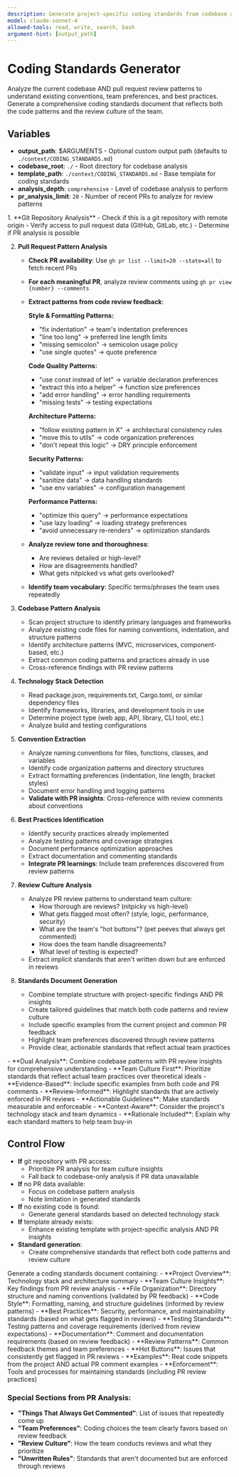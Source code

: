 ```yaml
---
description: Generate project-specific coding standards from codebase analysis and PR review patterns
model: claude-sonnet-4
allowed-tools: read, write, search, bash
argument-hint: [output_path]
---
```


# Coding Standards Generator

<instruction>
Analyze the current codebase AND pull request review patterns to understand existing conventions, team preferences, and best practices. Generate a comprehensive coding standards document that reflects both the code patterns and the review culture of the team.
</instruction>

## Variables
- **output_path**: $ARGUMENTS - Optional custom output path (defaults to `./context/CODING_STANDARDS.md`)
- **codebase_root**: `./` - Root directory for codebase analysis
- **template_path**: `./context/CODING_STANDARDS.md` - Base template for coding standards
- **analysis_depth**: `comprehensive` - Level of codebase analysis to perform
- **pr_analysis_limit**: `20` - Number of recent PRs to analyze for review patterns

<workflow>
1. **Git Repository Analysis**
   <thinking>
   - Check if this is a git repository with remote origin
   - Verify access to pull request data (GitHub, GitLab, etc.)
   - Determine if PR analysis is possible
   </thinking>

2. **Pull Request Pattern Analysis**
   <thinking>
   - **Check PR availability**: Use `gh pr list --limit=20 --state=all` to fetch recent PRs
   - **For each meaningful PR**, analyze review comments using `gh pr view {number} --comments`
   - **Extract patterns from code review feedback**:

     **Style & Formatting Patterns:**
     - "fix indentation" → team's indentation preferences
     - "line too long" → preferred line length limits
     - "missing semicolon" → semicolon usage policy
     - "use single quotes" → quote preference

     **Code Quality Patterns:**
     - "use const instead of let" → variable declaration preferences
     - "extract this into a helper" → function size preferences
     - "add error handling" → error handling requirements
     - "missing tests" → testing expectations

     **Architecture Patterns:**
     - "follow existing pattern in X" → architectural consistency rules
     - "move this to utils" → code organization preferences
     - "don't repeat this logic" → DRY principle enforcement

     **Security Patterns:**
     - "validate input" → input validation requirements
     - "sanitize data" → data handling standards
     - "use env variables" → configuration management

     **Performance Patterns:**
     - "optimize this query" → performance expectations
     - "use lazy loading" → loading strategy preferences
     - "avoid unnecessary re-renders" → optimization standards

   - **Analyze review tone and thoroughness**:
     - Are reviews detailed or high-level?
     - How are disagreements handled?
     - What gets nitpicked vs what gets overlooked?

   - **Identify team vocabulary**: Specific terms/phrases the team uses repeatedly
   </thinking>

3. **Codebase Pattern Analysis**
   <thinking>
   - Scan project structure to identify primary languages and frameworks
   - Analyze existing code files for naming conventions, indentation, and structure patterns
   - Identify architecture patterns (MVC, microservices, component-based, etc.)
   - Extract common coding patterns and practices already in use
   - Cross-reference findings with PR review patterns
   </thinking>

4. **Technology Stack Detection**
   - Read package.json, requirements.txt, Cargo.toml, or similar dependency files
   - Identify frameworks, libraries, and development tools in use
   - Determine project type (web app, API, library, CLI tool, etc.)
   - Analyze build and testing configurations

5. **Convention Extraction**
   - Analyze naming conventions for files, functions, classes, and variables
   - Identify code organization patterns and directory structures
   - Extract formatting preferences (indentation, line length, bracket styles)
   - Document error handling and logging patterns
   - **Validate with PR insights**: Cross-reference with review comments about conventions

6. **Best Practices Identification**
   - Identify security practices already implemented
   - Analyze testing patterns and coverage strategies
   - Document performance optimization approaches
   - Extract documentation and commenting standards
   - **Integrate PR learnings**: Include team preferences discovered from review patterns

7. **Review Culture Analysis**
   <thinking>
   - Analyze PR review patterns to understand team culture:
     - How thorough are reviews? (nitpicky vs high-level)
     - What gets flagged most often? (style, logic, performance, security)
     - What are the team's "hot buttons"? (pet peeves that always get commented)
     - How does the team handle disagreements?
     - What level of testing is expected?
   - Extract implicit standards that aren't written down but are enforced in reviews
   </thinking>

8. **Standards Document Generation**
   <thinking>
   - Combine template structure with project-specific findings AND PR insights
   - Create tailored guidelines that match both code patterns and review culture
   - Include specific examples from the current project and common PR feedback
   - Highlight team preferences discovered through review patterns
   - Provide clear, actionable standards that reflect actual team practices
   </thinking>
</workflow>

<instructions>
- **Dual Analysis**: Combine codebase patterns with PR review insights for comprehensive understanding
- **Team Culture First**: Prioritize standards that reflect actual team practices over theoretical ideals
- **Evidence-Based**: Include specific examples from both code and PR comments
- **Review-Informed**: Highlight standards that are actively enforced in PR reviews
- **Actionable Guidelines**: Make standards measurable and enforceable
- **Context-Aware**: Consider the project's technology stack and team dynamics
- **Rationale Included**: Explain why each standard matters to help team buy-in
</instructions>

## Control Flow
- **If** git repository with PR access:
  - Prioritize PR analysis for team culture insights
  - Fall back to codebase-only analysis if PR data unavailable
- **If** no PR data available:
  - Focus on codebase pattern analysis
  - Note limitation in generated standards
- **If** no existing code is found:
  - Generate general standards based on detected technology stack
- **If** template already exists:
  - Enhance existing template with project-specific analysis AND PR insights
- **Standard generation**:
  - Create comprehensive standards that reflect both code patterns and review culture

<output>
Generate a coding standards document containing:
- **Project Overview**: Technology stack and architecture summary
- **Team Culture Insights**: Key findings from PR review analysis
- **File Organization**: Directory structure and naming conventions (validated by PR feedback)
- **Code Style**: Formatting, naming, and structure guidelines (informed by review patterns)
- **Best Practices**: Security, performance, and maintainability standards (based on what gets flagged in reviews)
- **Testing Standards**: Testing patterns and coverage requirements (derived from review expectations)
- **Documentation**: Comment and documentation requirements (based on review feedback)
- **Review Patterns**: Common feedback themes and team preferences
- **Hot Buttons**: Issues that consistently get flagged in PR reviews
- **Examples**: Real code snippets from the project AND actual PR comment examples
- **Enforcement**: Tools and processes for maintaining standards (including PR review practices)

### Special Sections from PR Analysis:
- **"Things That Always Get Commented"**: List of issues that repeatedly come up
- **"Team Preferences"**: Coding choices the team clearly favors based on review feedback
- **"Review Culture"**: How the team conducts reviews and what they prioritize
- **"Unwritten Rules"**: Standards that aren't documented but are enforced through reviews
</output>